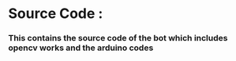 #  Source Code :
<u>  </u>
### This contains the source code of the bot which includes opencv works and the arduino codes 
